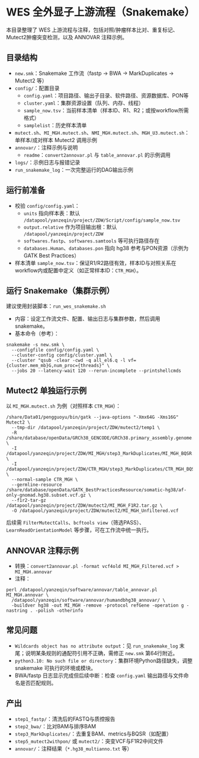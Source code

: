 # WES 全外显子上游流程（Snakemake）

本目录整理了 WES 上游流程与注释，包括对照/肿瘤样本比对、重复标记、Mutect2肿瘤突变检测，以及 ANNOVAR 注释示例。

## 目录结构
- `new.smk`：Snakemake 工作流（fastp → BWA → MarkDuplicates → Mutect2 等）
- `config/`：配置目录
  - `config.yaml`：项目路径、输出子目录、软件路径、资源数据库、PON等
  - `cluster.yaml`：集群资源设置（队列、内存、线程）
  - `sample_now.tsv`：当前样本清单（样本ID、R1、R2；或按workflow所需格式）
  - `samplelist`：历史样本清单
- `mutect.sh`、`MI_MGH.mutect.sh`、`NMI_MGH.mutect.sh`、`MGH_U3.mutect.sh`：单样本/成对样本 Mutect2 调用示例
- `annovar/`：注释示例与说明
  - `readme`：`convert2annovar.pl` 与 `table_annovar.pl` 的示例调用
- `logs/`：示例日志与报错记录
- `run_snakemake_log`：一次完整运行的DAG输出示例

## 运行前准备
- 校验 `config/config.yaml`：
  - `units` 指向样本表：默认 `/datapool/yanzeqin/project/ZDW/Script/config/sample_now.tsv`
  - `output.relative` 作为项目输出根：默认 `/datapool/yanzeqin/project/ZDW`
  - `softwares.fastp`、`softwares.samtools` 等可执行路径存在
  - `databases.Human`、`databases.pon` 指向 hg38 参考与PON资源（示例为 GATK Best Practices）
- 样本清单 `sample_now.tsv`：保证R1/R2路径有效，样本ID与对照关系在workflow内或配置中定义（如正常样本ID：`CTR_MGH`）。

## 运行 Snakemake（集群示例）
建议使用封装脚本：`run_wes_snakemake.sh`
- 内容：设定工作流文件、配置、输出日志与集群参数，然后调用 snakemake。
- 基本命令（参考）：
```
snakemake -s new.smk \
  --configfile config/config.yaml \
  --cluster-config config/cluster.yaml \
  --cluster "qsub -clear -cwd -q all_el6.q -l vf={cluster.mem_mb}G,num_proc={threads}" \
  --jobs 20 --latency-wait 120 --rerun-incomplete --printshellcmds
```

## Mutect2 单独运行示例
以 `MI_MGH.mutect.sh` 为例（对照样本 `CTR_MGH`）：
```
/share/Data01/pengguoyu/bin/gatk --java-options "-Xmx64G -Xms16G" Mutect2 \
  --tmp-dir /datapool/yanzeqin/project/ZDW/mutect2/temp1 \
  -R /share/database/openData/GRCh38_GENCODE/GRCh38.primary_assembly.genome.fa \
  -I /datapool/yanzeqin/project/ZDW/MI_MGH/step3_MarkDuplicates/MI_MGH_BQSR.bam \
  -I /datapool/yanzeqin/project/ZDW/CTR_MGH/step3_MarkDuplicates/CTR_MGH_BQSR.bam \
  --normal-sample CTR_MGH \
  --germline-resource /share/database/openData/GATK_BestPracticesResource/somatic-hg38/af-only-gnomad.hg38.subset.vcf.gz \
  --f1r2-tar-gz /datapool/yanzeqin/project/ZDW/mutect2/MI_MGH_F1R2.tar.gz \
  -O /datapool/yanzeqin/project/ZDW/mutect2/MI_MGH_Unfiltered.vcf
```
后续需 `FilterMutectCalls`、`bcftools view`（筛选PASS）、`LearnReadOrientationModel` 等步骤，可在工作流中统一执行。

## ANNOVAR 注释示例
- 转换：`convert2annovar.pl -format vcf4old MI_MGH_Filtered.vcf > MI_MGH.annovar`
- 注释：
```
perl /datapool/yanzeqin/software/annovar/table_annovar.pl MI_MGH.annovar \
  /datapool/yanzeqin/software/annovar/humandbhg38_annovar/ \
  -buildver hg38 -out MI_MGH -remove -protocol refGene -operation g -nastring . -polish -otherinfo
```

## 常见问题
- `Wildcards object has no attribute output`：见 `run_snakemake_log` 末尾；说明某条规则的通配符引用不正确，需修正 `new.smk` 第64行附近。
- `python3.10: No such file or directory`：集群环境Python路径缺失，调整 snakemake 可执行的环境或模块。
- BWA/fastp 日志显示完成但后续中断：检查 `config.yaml` 输出路径与文件命名是否匹配规则。

## 产出
- `step1_fastp/`：清洗后的FASTQ与质控报告
- `step2_bwa/`：比对BAM与排序BAM
- `step3_MarkDuplicates/`：去重复BAM、metrics与BQSR（如配置）
- `step5_mutect2withpon/` 或 `mutect2/`：突变VCF与F1R2中间文件
- `annovar/`：注释结果（`*.hg38_multianno.txt` 等）

